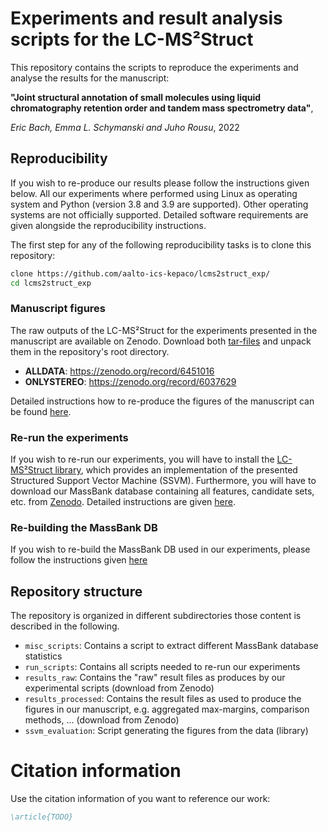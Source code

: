 # Experiments and result analysis scripts for the LC-MS²Struct

This repository contains the scripts to reproduce the experiments and analyse the results for the manuscript: 

**"Joint structural annotation of small molecules using liquid chromatography retention order and tandem mass spectrometry data"**,

*Eric Bach, Emma L. Schymanski and Juho Rousu*, 2022

## Reproducibility

If you wish to re-produce our results please follow the instructions given below. All our experiments where 
performed using Linux as operating system and Python (version 3.8 and 3.9 are supported). Other operating systems are 
not officially supported. Detailed software requirements are given alongside the reproducibility instructions.

The first step for any of the following reproducibility tasks is to clone this repository: 
```bash
clone https://github.com/aalto-ics-kepaco/lcms2struct_exp/
cd lcms2struct_exp
```

### Manuscript figures

The raw outputs of the LC-MS²Struct for the experiments presented in the manuscript are available on Zenodo. Download 
both [tar-files](https://en.wikipedia.org/wiki/Tar_(computing)) and unpack them in the repository's root directory.

- **ALLDATA**: https://zenodo.org/record/6451016
- **ONLYSTEREO**: https://zenodo.org/record/6037629

Detailed instructions how to re-produce the figures of the manuscript can be found [here](results_processed/publication/massbank/ssvm_lib=v2__exp_ver=4/README.md). 

### Re-run the experiments

If you wish to re-run our experiments, you will have to install the [LC-MS²Struct library](https://github.com/aalto-ics-kepaco/msms_rt_ssvm), 
which provides an implementation of the presented Structured Support Vector Machine (SSVM). Furthermore, you will 
have to download our MassBank database containing all features, candidate sets, etc. from [Zenodo](https://zenodo.org/record/5854661).
Detailed instructions are given [here](run_scripts/README.md). 

### Re-building the MassBank DB

If you wish to re-build the MassBank DB used in our experiments, please follow the instructions given [here](data/README.md)

## Repository structure

The repository is organized in different subdirectories those content is described in the following.

- ```misc_scripts```: Contains a script to extract different MassBank database statistics
- ```run_scripts```: Contains all scripts needed to re-run our experiments
- ```results_raw```: Contains the "raw" result files as produces by our experimental scripts (download from Zenodo)
- ```results_processed```: Contains the result files as used to produce the figures in our manuscript, e.g. 
  aggregated max-margins, comparison methods, ... (download from Zenodo)
- ```ssvm_evaluation```: Script generating the figures from the data (library)

# Citation information

Use the citation information of you want to reference our work:

```bibtex
\article{TODO}
```
